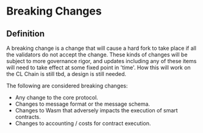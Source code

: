 # Breaking Changes

## Definition

A breaking change is a change that will cause a hard fork to take place if all the validators do not accept the change. These kinds of changes will be subject to more governance rigor, and updates including any of these items will need to take effect at some fixed point in 'time'. How this will work on the CL Chain is still tbd, a design is still needed.

The following are considered breaking changes:

* Any change to the core protocol.
* Changes to message format or the message schema.
* Changes to Wasm that adversely impacts the execution of smart contracts.
* Changes to accounting / costs for contract execution.

